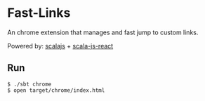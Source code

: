 Fast-Links
===========

An chrome extension that manages and fast jump to custom links.

Powered by: [scalajs](http://www.scala-js.org/) + [scala-js-react](https://github.com/xored/scala-js-react)

Run
---

```
$ ./sbt chrome
$ open target/chrome/index.html
```
